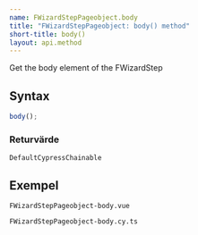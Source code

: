 ```yaml
---
name: FWizardStepPageobject.body
title: "FWizardStepPageobject: body() method"
short-title: body()
layout: api.method
---
```


Get the body element of the FWizardStep

## Syntax

```ts nocompile nolint
body();
```

### Returvärde

`DefaultCypressChainable`

## Exempel

```import static
FWizardStepPageobject-body.vue
```

```import
FWizardStepPageobject-body.cy.ts
```
